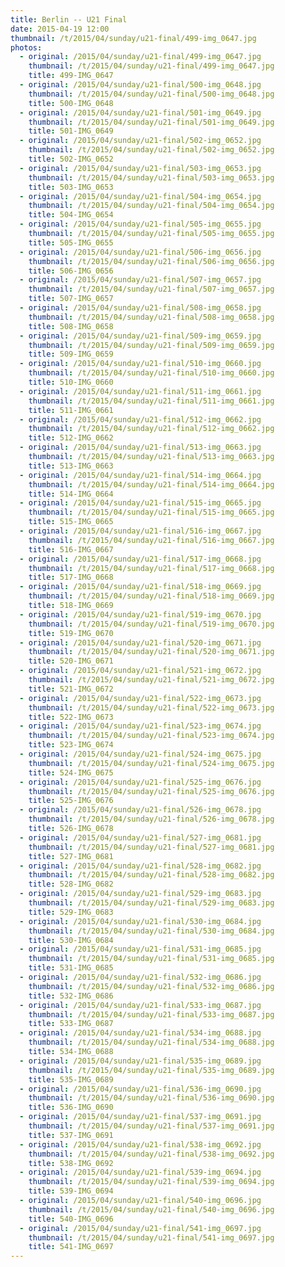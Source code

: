 ```yaml
---
title: Berlin -- U21 Final
date: 2015-04-19 12:00
thumbnail: /t/2015/04/sunday/u21-final/499-img_0647.jpg
photos:
  - original: /2015/04/sunday/u21-final/499-img_0647.jpg
    thumbnail: /t/2015/04/sunday/u21-final/499-img_0647.jpg
    title: 499-IMG_0647
  - original: /2015/04/sunday/u21-final/500-img_0648.jpg
    thumbnail: /t/2015/04/sunday/u21-final/500-img_0648.jpg
    title: 500-IMG_0648
  - original: /2015/04/sunday/u21-final/501-img_0649.jpg
    thumbnail: /t/2015/04/sunday/u21-final/501-img_0649.jpg
    title: 501-IMG_0649
  - original: /2015/04/sunday/u21-final/502-img_0652.jpg
    thumbnail: /t/2015/04/sunday/u21-final/502-img_0652.jpg
    title: 502-IMG_0652
  - original: /2015/04/sunday/u21-final/503-img_0653.jpg
    thumbnail: /t/2015/04/sunday/u21-final/503-img_0653.jpg
    title: 503-IMG_0653
  - original: /2015/04/sunday/u21-final/504-img_0654.jpg
    thumbnail: /t/2015/04/sunday/u21-final/504-img_0654.jpg
    title: 504-IMG_0654
  - original: /2015/04/sunday/u21-final/505-img_0655.jpg
    thumbnail: /t/2015/04/sunday/u21-final/505-img_0655.jpg
    title: 505-IMG_0655
  - original: /2015/04/sunday/u21-final/506-img_0656.jpg
    thumbnail: /t/2015/04/sunday/u21-final/506-img_0656.jpg
    title: 506-IMG_0656
  - original: /2015/04/sunday/u21-final/507-img_0657.jpg
    thumbnail: /t/2015/04/sunday/u21-final/507-img_0657.jpg
    title: 507-IMG_0657
  - original: /2015/04/sunday/u21-final/508-img_0658.jpg
    thumbnail: /t/2015/04/sunday/u21-final/508-img_0658.jpg
    title: 508-IMG_0658
  - original: /2015/04/sunday/u21-final/509-img_0659.jpg
    thumbnail: /t/2015/04/sunday/u21-final/509-img_0659.jpg
    title: 509-IMG_0659
  - original: /2015/04/sunday/u21-final/510-img_0660.jpg
    thumbnail: /t/2015/04/sunday/u21-final/510-img_0660.jpg
    title: 510-IMG_0660
  - original: /2015/04/sunday/u21-final/511-img_0661.jpg
    thumbnail: /t/2015/04/sunday/u21-final/511-img_0661.jpg
    title: 511-IMG_0661
  - original: /2015/04/sunday/u21-final/512-img_0662.jpg
    thumbnail: /t/2015/04/sunday/u21-final/512-img_0662.jpg
    title: 512-IMG_0662
  - original: /2015/04/sunday/u21-final/513-img_0663.jpg
    thumbnail: /t/2015/04/sunday/u21-final/513-img_0663.jpg
    title: 513-IMG_0663
  - original: /2015/04/sunday/u21-final/514-img_0664.jpg
    thumbnail: /t/2015/04/sunday/u21-final/514-img_0664.jpg
    title: 514-IMG_0664
  - original: /2015/04/sunday/u21-final/515-img_0665.jpg
    thumbnail: /t/2015/04/sunday/u21-final/515-img_0665.jpg
    title: 515-IMG_0665
  - original: /2015/04/sunday/u21-final/516-img_0667.jpg
    thumbnail: /t/2015/04/sunday/u21-final/516-img_0667.jpg
    title: 516-IMG_0667
  - original: /2015/04/sunday/u21-final/517-img_0668.jpg
    thumbnail: /t/2015/04/sunday/u21-final/517-img_0668.jpg
    title: 517-IMG_0668
  - original: /2015/04/sunday/u21-final/518-img_0669.jpg
    thumbnail: /t/2015/04/sunday/u21-final/518-img_0669.jpg
    title: 518-IMG_0669
  - original: /2015/04/sunday/u21-final/519-img_0670.jpg
    thumbnail: /t/2015/04/sunday/u21-final/519-img_0670.jpg
    title: 519-IMG_0670
  - original: /2015/04/sunday/u21-final/520-img_0671.jpg
    thumbnail: /t/2015/04/sunday/u21-final/520-img_0671.jpg
    title: 520-IMG_0671
  - original: /2015/04/sunday/u21-final/521-img_0672.jpg
    thumbnail: /t/2015/04/sunday/u21-final/521-img_0672.jpg
    title: 521-IMG_0672
  - original: /2015/04/sunday/u21-final/522-img_0673.jpg
    thumbnail: /t/2015/04/sunday/u21-final/522-img_0673.jpg
    title: 522-IMG_0673
  - original: /2015/04/sunday/u21-final/523-img_0674.jpg
    thumbnail: /t/2015/04/sunday/u21-final/523-img_0674.jpg
    title: 523-IMG_0674
  - original: /2015/04/sunday/u21-final/524-img_0675.jpg
    thumbnail: /t/2015/04/sunday/u21-final/524-img_0675.jpg
    title: 524-IMG_0675
  - original: /2015/04/sunday/u21-final/525-img_0676.jpg
    thumbnail: /t/2015/04/sunday/u21-final/525-img_0676.jpg
    title: 525-IMG_0676
  - original: /2015/04/sunday/u21-final/526-img_0678.jpg
    thumbnail: /t/2015/04/sunday/u21-final/526-img_0678.jpg
    title: 526-IMG_0678
  - original: /2015/04/sunday/u21-final/527-img_0681.jpg
    thumbnail: /t/2015/04/sunday/u21-final/527-img_0681.jpg
    title: 527-IMG_0681
  - original: /2015/04/sunday/u21-final/528-img_0682.jpg
    thumbnail: /t/2015/04/sunday/u21-final/528-img_0682.jpg
    title: 528-IMG_0682
  - original: /2015/04/sunday/u21-final/529-img_0683.jpg
    thumbnail: /t/2015/04/sunday/u21-final/529-img_0683.jpg
    title: 529-IMG_0683
  - original: /2015/04/sunday/u21-final/530-img_0684.jpg
    thumbnail: /t/2015/04/sunday/u21-final/530-img_0684.jpg
    title: 530-IMG_0684
  - original: /2015/04/sunday/u21-final/531-img_0685.jpg
    thumbnail: /t/2015/04/sunday/u21-final/531-img_0685.jpg
    title: 531-IMG_0685
  - original: /2015/04/sunday/u21-final/532-img_0686.jpg
    thumbnail: /t/2015/04/sunday/u21-final/532-img_0686.jpg
    title: 532-IMG_0686
  - original: /2015/04/sunday/u21-final/533-img_0687.jpg
    thumbnail: /t/2015/04/sunday/u21-final/533-img_0687.jpg
    title: 533-IMG_0687
  - original: /2015/04/sunday/u21-final/534-img_0688.jpg
    thumbnail: /t/2015/04/sunday/u21-final/534-img_0688.jpg
    title: 534-IMG_0688
  - original: /2015/04/sunday/u21-final/535-img_0689.jpg
    thumbnail: /t/2015/04/sunday/u21-final/535-img_0689.jpg
    title: 535-IMG_0689
  - original: /2015/04/sunday/u21-final/536-img_0690.jpg
    thumbnail: /t/2015/04/sunday/u21-final/536-img_0690.jpg
    title: 536-IMG_0690
  - original: /2015/04/sunday/u21-final/537-img_0691.jpg
    thumbnail: /t/2015/04/sunday/u21-final/537-img_0691.jpg
    title: 537-IMG_0691
  - original: /2015/04/sunday/u21-final/538-img_0692.jpg
    thumbnail: /t/2015/04/sunday/u21-final/538-img_0692.jpg
    title: 538-IMG_0692
  - original: /2015/04/sunday/u21-final/539-img_0694.jpg
    thumbnail: /t/2015/04/sunday/u21-final/539-img_0694.jpg
    title: 539-IMG_0694
  - original: /2015/04/sunday/u21-final/540-img_0696.jpg
    thumbnail: /t/2015/04/sunday/u21-final/540-img_0696.jpg
    title: 540-IMG_0696
  - original: /2015/04/sunday/u21-final/541-img_0697.jpg
    thumbnail: /t/2015/04/sunday/u21-final/541-img_0697.jpg
    title: 541-IMG_0697
---
```

